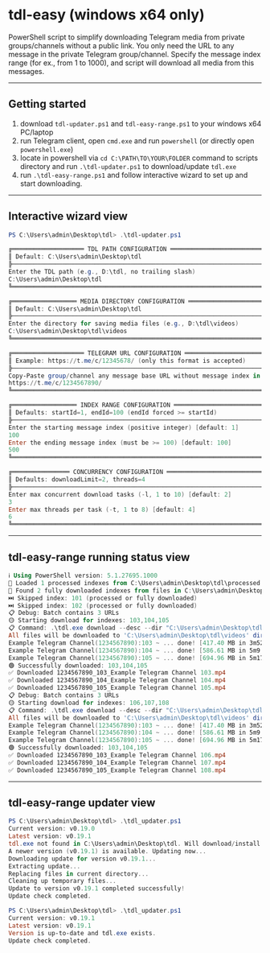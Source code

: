 # tdl-easy (windows x64 only)

PowerShell script to simplify downloading Telegram media from private groups/channels without a public link. You only need the URL to any message in the private Telegram group/channel. Specify the message index range (for ex., from 1 to 1000), and script will download all media from this messages.

---

## Getting started

1. download `tdl-updater.ps1` and `tdl-easy-range.ps1` to your windows x64 PC/laptop
2. run Telegram client, open `cmd.exe` and run `powershell` (or directly open `powershell.exe`)
3. locate in powershell via `cd C:\PATH\TO\YOUR\FOLDER` command to scripts directory  and run `.\tdl-updater.ps1` to download/update `tdl.exe`
4. run `.\tdl-easy-range.ps1` and follow interactive wizard to set up and start downloading.

---

## Interactive wizard view

```powershell
PS C:\Users\admin\Desktop\tdl> .\tdl-updater.ps1

╔════════════════════ TDL PATH CONFIGURATION ════════════════════════════════╗
║ Default: C:\Users\admin\Desktop\tdl
╠────────────────────────────────────────────────────────────────────────────╣
Enter the TDL path (e.g., D:\tdl, no trailing slash)
C:\Users\admin\Desktop\tdl
╚════════════════════════════════════════════════════════════════════════════╝

╔══════════════════ MEDIA DIRECTORY CONFIGURATION ═══════════════════════════╗
║ Default: C:\Users\admin\Desktop\tdl
╠────────────────────────────────────────────────────────────────────────────╣
Enter the directory for saving media files (e.g., D:\tdl\videos)
C:\Users\admin\Desktop\tdl\videos
╚════════════════════════════════════════════════════════════════════════════╝

╔════════════════════ TELEGRAM URL CONFIGURATION ════════════════════════════╗
║ Example: https://t.me/c/12345678/ (only this format is accepted)
╠────────────────────────────────────────────────────────────────────────────╣
Copy-Paste group/channel any message base URL without message index in the end
https://t.me/c/1234567890/
╚════════════════════════════════════════════════════════════════════════════╝

╔══════════════════ INDEX RANGE CONFIGURATION ═══════════════════════════════╗
║ Defaults: startId=1, endId=100 (endId forced >= startId)
╠────────────────────────────────────────────────────────────────────────────╣
Enter the starting message index (positive integer) [default: 1]
100
Enter the ending message index (must be >= 100) [default: 100]
500
╚════════════════════════════════════════════════════════════════════════════╝

╔════════════════ CONCURRENCY CONFIGURATION ═════════════════════════════════╗
║ Defaults: downloadLimit=2, threads=4
╠────────────────────────────────────────────────────────────────────────────╣
Enter max concurrent download tasks (-l, 1 to 10) [default: 2]
3
Enter max threads per task (-t, 1 to 8) [default: 4]
6
╚════════════════════════════════════════════════════════════════════════════╝
```
---

## tdl-easy-range running status view
```powershell
ℹ️ Using PowerShell version: 5.1.27695.1000
📜 Loaded 1 processed indexes from C:\Users\admin\Desktop\tdl\processed.txt
📂 Found 2 fully downloaded indexes from files in C:\Users\admin\Desktop\tdl\videos
⏭️ Skipped index: 101 (processed or fully downloaded)
⏭️ Skipped index: 102 (processed or fully downloaded)
📋 Debug: Batch contains 3 URLs
🟡 Starting download for indexes: 103,104,105
📋 Command: .\tdl.exe download --desc --dir "C:\Users\admin\Desktop\tdl\videos" --url "https://t.me/c/1234567890/103" --url "https://t.me/c/1234567890/104" --url "https://t.me/c/1234567890/105" -l 3 -t 6
All files will be downloaded to 'C:\Users\admin\Desktop\tdl\videos' dir
Example Telegram Channel(1234567890):103 ~ ... done! [417.40 MB in 3m52.628s; 1.79 MB/s]
Example Telegram Channel(1234567890):104 ~ ... done! [586.61 MB in 5m9.747s; 1.89 MB/s]
Example Telegram Channel(1234567890):105 ~ ... done! [694.96 MB in 5m17.31s; 2.19 MB/s]
🟢 Successfully downloaded: 103,104,105
✅ Downloaded 1234567890_103_Example Telegram Channel 103.mp4
✅ Downloaded 1234567890_104_Example Telegram Channel 104.mp4
✅ Downloaded 1234567890_105_Example Telegram Channel 105.mp4
📋 Debug: Batch contains 3 URLs
🟡 Starting download for indexes: 106,107,108
📋 Command: .\tdl.exe download --desc --dir "C:\Users\admin\Desktop\tdl\videos" --url "https://t.me/c/1234567890/106" --url "https://t.me/c/1234567890/107" --url "https://t.me/c/1234567890/108" -l 3 -t 6
All files will be downloaded to 'C:\Users\admin\Desktop\tdl\videos' dir
Example Telegram Channel(1234567890):103 ~ ... done! [417.40 MB in 3m52.628s; 1.79 MB/s]
Example Telegram Channel(1234567890):104 ~ ... done! [586.61 MB in 5m9.747s; 1.89 MB/s]
Example Telegram Channel(1234567890):105 ~ ... done! [694.96 MB in 5m17.31s; 2.19 MB/s]
🟢 Successfully downloaded: 103,104,105
✅ Downloaded 1234567890_103_Example Telegram Channel 106.mp4
✅ Downloaded 1234567890_104_Example Telegram Channel 107.mp4
✅ Downloaded 1234567890_105_Example Telegram Channel 108.mp4
```
---
## tdl-easy-range updater view

```powershell
PS C:\Users\admin\Desktop\tdl> .\tdl_updater.ps1
Current version: v0.19.0
Latest version: v0.19.1
tdl.exe not found in C:\Users\admin\Desktop\tdl. Will download/install latest version.
A newer version (v0.19.1) is available. Updating now...
Downloading update for version v0.19.1...
Extracting update...
Replacing files in current directory...
Cleaning up temporary files...
Update to version v0.19.1 completed successfully!
Update check completed.

PS C:\Users\admin\Desktop\tdl> .\tdl_updater.ps1
Current version: v0.19.1
Latest version: v0.19.1
Version is up-to-date and tdl.exe exists.
Update check completed.
```
